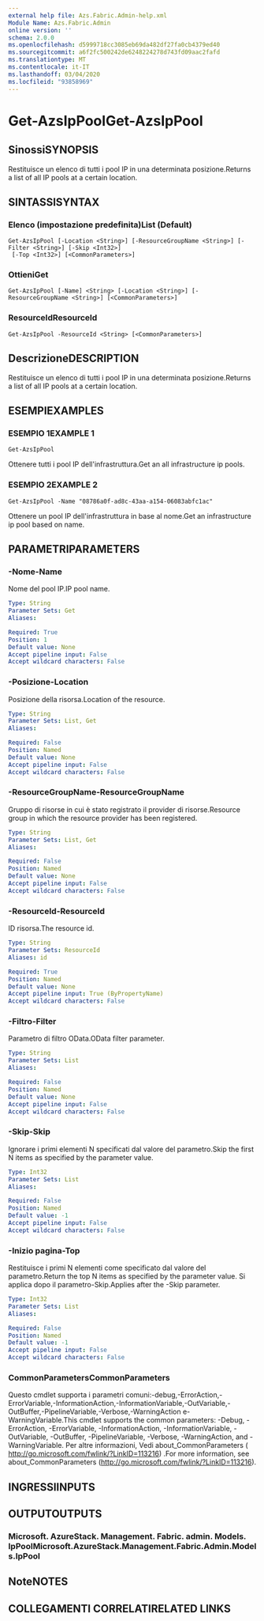 ```yaml
---
external help file: Azs.Fabric.Admin-help.xml
Module Name: Azs.Fabric.Admin
online version: ''
schema: 2.0.0
ms.openlocfilehash: d5999718cc3085eb69da482df27fa0cb4379ed40
ms.sourcegitcommit: a6f2fc500242de6248224278d743fd09aac2fafd
ms.translationtype: MT
ms.contentlocale: it-IT
ms.lasthandoff: 03/04/2020
ms.locfileid: "93858969"
---
```

# <span data-ttu-id="99f9b-101">Get-AzsIpPool</span><span class="sxs-lookup"><span data-stu-id="99f9b-101">Get-AzsIpPool</span></span>

## <span data-ttu-id="99f9b-102">Sinossi</span><span class="sxs-lookup"><span data-stu-id="99f9b-102">SYNOPSIS</span></span>
<span data-ttu-id="99f9b-103">Restituisce un elenco di tutti i pool IP in una determinata posizione.</span><span class="sxs-lookup"><span data-stu-id="99f9b-103">Returns a list of all IP pools at a certain location.</span></span>

## <span data-ttu-id="99f9b-104">SINTASSI</span><span class="sxs-lookup"><span data-stu-id="99f9b-104">SYNTAX</span></span>

### <span data-ttu-id="99f9b-105">Elenco (impostazione predefinita)</span><span class="sxs-lookup"><span data-stu-id="99f9b-105">List (Default)</span></span>
```
Get-AzsIpPool [-Location <String>] [-ResourceGroupName <String>] [-Filter <String>] [-Skip <Int32>]
 [-Top <Int32>] [<CommonParameters>]
```

### <span data-ttu-id="99f9b-106">Ottieni</span><span class="sxs-lookup"><span data-stu-id="99f9b-106">Get</span></span>
```
Get-AzsIpPool [-Name] <String> [-Location <String>] [-ResourceGroupName <String>] [<CommonParameters>]
```

### <span data-ttu-id="99f9b-107">ResourceId</span><span class="sxs-lookup"><span data-stu-id="99f9b-107">ResourceId</span></span>
```
Get-AzsIpPool -ResourceId <String> [<CommonParameters>]
```

## <span data-ttu-id="99f9b-108">Descrizione</span><span class="sxs-lookup"><span data-stu-id="99f9b-108">DESCRIPTION</span></span>
<span data-ttu-id="99f9b-109">Restituisce un elenco di tutti i pool IP in una determinata posizione.</span><span class="sxs-lookup"><span data-stu-id="99f9b-109">Returns a list of all IP pools at a certain location.</span></span>

## <span data-ttu-id="99f9b-110">ESEMPI</span><span class="sxs-lookup"><span data-stu-id="99f9b-110">EXAMPLES</span></span>

### <span data-ttu-id="99f9b-111">ESEMPIO 1</span><span class="sxs-lookup"><span data-stu-id="99f9b-111">EXAMPLE 1</span></span>
```
Get-AzsIpPool
```

<span data-ttu-id="99f9b-112">Ottenere tutti i pool IP dell'infrastruttura.</span><span class="sxs-lookup"><span data-stu-id="99f9b-112">Get an all infrastructure ip pools.</span></span>

### <span data-ttu-id="99f9b-113">ESEMPIO 2</span><span class="sxs-lookup"><span data-stu-id="99f9b-113">EXAMPLE 2</span></span>
```
Get-AzsIpPool -Name "08786a0f-ad8c-43aa-a154-06083abfc1ac"
```

<span data-ttu-id="99f9b-114">Ottenere un pool IP dell'infrastruttura in base al nome.</span><span class="sxs-lookup"><span data-stu-id="99f9b-114">Get an infrastructure ip pool based on name.</span></span>

## <span data-ttu-id="99f9b-115">PARAMETRI</span><span class="sxs-lookup"><span data-stu-id="99f9b-115">PARAMETERS</span></span>

### <span data-ttu-id="99f9b-116">-Nome</span><span class="sxs-lookup"><span data-stu-id="99f9b-116">-Name</span></span>
<span data-ttu-id="99f9b-117">Nome del pool IP.</span><span class="sxs-lookup"><span data-stu-id="99f9b-117">IP pool name.</span></span>

```yaml
Type: String
Parameter Sets: Get
Aliases:

Required: True
Position: 1
Default value: None
Accept pipeline input: False
Accept wildcard characters: False
```

### <span data-ttu-id="99f9b-118">-Posizione</span><span class="sxs-lookup"><span data-stu-id="99f9b-118">-Location</span></span>
<span data-ttu-id="99f9b-119">Posizione della risorsa.</span><span class="sxs-lookup"><span data-stu-id="99f9b-119">Location of the resource.</span></span>

```yaml
Type: String
Parameter Sets: List, Get
Aliases:

Required: False
Position: Named
Default value: None
Accept pipeline input: False
Accept wildcard characters: False
```

### <span data-ttu-id="99f9b-120">-ResourceGroupName</span><span class="sxs-lookup"><span data-stu-id="99f9b-120">-ResourceGroupName</span></span>
<span data-ttu-id="99f9b-121">Gruppo di risorse in cui è stato registrato il provider di risorse.</span><span class="sxs-lookup"><span data-stu-id="99f9b-121">Resource group in which the resource provider has been registered.</span></span>

```yaml
Type: String
Parameter Sets: List, Get
Aliases:

Required: False
Position: Named
Default value: None
Accept pipeline input: False
Accept wildcard characters: False
```

### <span data-ttu-id="99f9b-122">-ResourceId</span><span class="sxs-lookup"><span data-stu-id="99f9b-122">-ResourceId</span></span>
<span data-ttu-id="99f9b-123">ID risorsa.</span><span class="sxs-lookup"><span data-stu-id="99f9b-123">The resource id.</span></span>

```yaml
Type: String
Parameter Sets: ResourceId
Aliases: id

Required: True
Position: Named
Default value: None
Accept pipeline input: True (ByPropertyName)
Accept wildcard characters: False
```

### <span data-ttu-id="99f9b-124">-Filtro</span><span class="sxs-lookup"><span data-stu-id="99f9b-124">-Filter</span></span>
<span data-ttu-id="99f9b-125">Parametro di filtro OData.</span><span class="sxs-lookup"><span data-stu-id="99f9b-125">OData filter parameter.</span></span>

```yaml
Type: String
Parameter Sets: List
Aliases:

Required: False
Position: Named
Default value: None
Accept pipeline input: False
Accept wildcard characters: False
```

### <span data-ttu-id="99f9b-126">-Skip</span><span class="sxs-lookup"><span data-stu-id="99f9b-126">-Skip</span></span>
<span data-ttu-id="99f9b-127">Ignorare i primi elementi N specificati dal valore del parametro.</span><span class="sxs-lookup"><span data-stu-id="99f9b-127">Skip the first N items as specified by the parameter value.</span></span>

```yaml
Type: Int32
Parameter Sets: List
Aliases:

Required: False
Position: Named
Default value: -1
Accept pipeline input: False
Accept wildcard characters: False
```

### <span data-ttu-id="99f9b-128">-Inizio pagina</span><span class="sxs-lookup"><span data-stu-id="99f9b-128">-Top</span></span>
<span data-ttu-id="99f9b-129">Restituisce i primi N elementi come specificato dal valore del parametro.</span><span class="sxs-lookup"><span data-stu-id="99f9b-129">Return the top N items as specified by the parameter value.</span></span>
<span data-ttu-id="99f9b-130">Si applica dopo il parametro-Skip.</span><span class="sxs-lookup"><span data-stu-id="99f9b-130">Applies after the -Skip parameter.</span></span>

```yaml
Type: Int32
Parameter Sets: List
Aliases:

Required: False
Position: Named
Default value: -1
Accept pipeline input: False
Accept wildcard characters: False
```

### <span data-ttu-id="99f9b-131">CommonParameters</span><span class="sxs-lookup"><span data-stu-id="99f9b-131">CommonParameters</span></span>
<span data-ttu-id="99f9b-132">Questo cmdlet supporta i parametri comuni:-debug,-ErrorAction,-ErrorVariable,-InformationAction,-InformationVariable,-OutVariable,-OutBuffer,-PipelineVariable,-Verbose,-WarningAction e-WarningVariable.</span><span class="sxs-lookup"><span data-stu-id="99f9b-132">This cmdlet supports the common parameters: -Debug, -ErrorAction, -ErrorVariable, -InformationAction, -InformationVariable, -OutVariable, -OutBuffer, -PipelineVariable, -Verbose, -WarningAction, and -WarningVariable.</span></span> <span data-ttu-id="99f9b-133">Per altre informazioni, Vedi about_CommonParameters ( http://go.microsoft.com/fwlink/?LinkID=113216) .</span><span class="sxs-lookup"><span data-stu-id="99f9b-133">For more information, see about_CommonParameters (http://go.microsoft.com/fwlink/?LinkID=113216).</span></span>

## <span data-ttu-id="99f9b-134">INGRESSI</span><span class="sxs-lookup"><span data-stu-id="99f9b-134">INPUTS</span></span>

## <span data-ttu-id="99f9b-135">OUTPUT</span><span class="sxs-lookup"><span data-stu-id="99f9b-135">OUTPUTS</span></span>

### <span data-ttu-id="99f9b-136">Microsoft. AzureStack. Management. Fabric. admin. Models. IpPool</span><span class="sxs-lookup"><span data-stu-id="99f9b-136">Microsoft.AzureStack.Management.Fabric.Admin.Models.IpPool</span></span>

## <span data-ttu-id="99f9b-137">Note</span><span class="sxs-lookup"><span data-stu-id="99f9b-137">NOTES</span></span>

## <span data-ttu-id="99f9b-138">COLLEGAMENTI CORRELATI</span><span class="sxs-lookup"><span data-stu-id="99f9b-138">RELATED LINKS</span></span>
